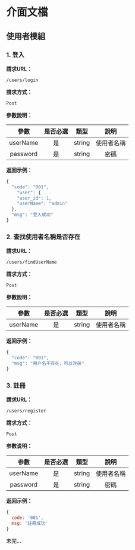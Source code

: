 # 介面文檔

## 使用者模組

### 1. 登入

**請求URL：**

```
/users/login
```

**請求方式：**

```
Post
```

**參數說明：**

| 參數 | 是否必選 | 類型 | 說明 |
| :-: | :-: | :-: | :-: |
| userName | 是 | string | 使用者名稱 |
|  password  | 是 | string | 密碼 |

**返回示例：**

```javascript
{
  "code": "001",
    "user": {
    "user_id": 1,
    "userName": "admin"
  },
  "msg": "登入成功"
}
```



### 2. 查找使用者名稱是否存在

**請求URL：**

```
/users/findUserName
```

**請求方式：**

```
Post
```

**參數說明：**

| 參數 | 是否必選 | 類型 | 說明 |
| :------: | :------: | :----: | :----: |
| userName |    是    | string | 使用者名稱 |

**返回示例：**

```javascript
{
  "code": "001",
  "msg": "用户名不存在，可以注册"
}
```



### 3. 註冊

**請求URL：**

```
/users/register
```

**請求方式：**

```
Post
```

**参數说明：**

|   参數   | 是否必選 |  類型  |  說明  |
| :------: | :------: | :----: | :----: |
| userName |    是    | string | 使用者名稱 |
| password |    是    | string |  密碼  |

**返回示例：**

```javascript
{
  code: '001',
  msg: '註冊成功'
}
```



未完...